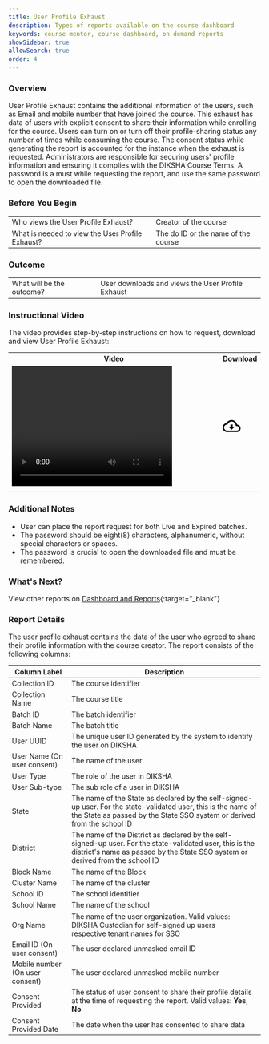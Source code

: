 ```yaml
---
title: User Profile Exhaust 
description: Types of reports available on the course dashboard
keywords: course mentor, course dashboard, on demand reports
showSidebar: true
allowSearch: true
order: 4
---
```



### Overview

User Profile Exhaust contains the additional information of the users, such as Email and mobile number that have joined the course. This exhaust has data of users with explicit consent to share their information while enrolling for the course. Users can turn on or turn off their profile-sharing status any number of times while consuming the course. The consent status while generating the report is accounted for the instance when the exhaust is requested.
Administrators are responsible for securing users' profile information and ensuring it complies with the DIKSHA Course Terms. A password is a must while requesting the report, and use the same password to open the downloaded file.

### Before You Begin

<table>
  <tr><td>Who views the User Profile Exhaust?</td>
   <td>Creator of the course</td>
  </tr>
  <tr><td>What is needed to view the User Profile Exhaust?</td>
  <td>The do ID or the name of the course </td>
  </tr>
</table>

### Outcome

<table>
 <tr><td>What will be the outcome? </td>
  <td>User downloads and views the User Profile Exhaust</td>
  </tr>
</table>


### Instructional Video

The video provides step-by-step instructions on how to request, download and view User Profile Exhaust:

<table>
<tr>
   <th style="width:85%;">Video</th>
    <th style="width:15%;">Download</th>
  </tr>
  <tr>
    <td><video width="320" height="240" controls><source src="../video/user-profile-exhaust.mp4" type="video/mp4"></video></td>
    <td class="text-center"><a href="../video/user-profile-exhaust.mp4" download><img src="../../../assets/imgs/icons/outline_cloud_download.png"></a></td>
    </tr>
    <tr><td> </td>
    </tr>
</table>


### Additional Notes

  - User can place the report request for both Live and Expired batches.
  - The password should be eight(8) characters, alphanumeric, without special characters or spaces. 
  - The password is crucial to open the downloaded file and must be remembered. 


### What's Next?

View other reports on [Dashboard and Reports](./index.html){:target="_blank"}

### Report Details

The user profile exhaust contains the data of the user who agreed to share their profile information with the course creator. The report consists of the following columns:


| Column Label  | Description                                                  |
| ------------- | ------------------------------------------------------------ |
| Collection ID             | The course identifier                     |
| Collection Name                 | The course title                                             |
| Batch ID                        | The batch identifier                                  |
| Batch Name                      | The batch title                                              |
| User UUID                       | The unique user ID generated by the system to identify the user on DIKSHA |
| User Name (On user consent)     | The name of the user            |
| User Type| The role of the user in DIKSHA  |
| User Sub-type | The sub role of a user in DIKSHA  |
| State                           | The name of the State as declared by the self-signed-up user. For the state-validated user, this is the name of the State as passed by the State SSO system or derived from the school ID |
| District                        | The name of the District as declared by the self-signed-up user. For the state-validated user, this is the district's name as passed by the State SSO system or derived from the school ID |
| Block Name  | The name of the Block |
| Cluster Name | The name of the cluster  |
| School ID | The school identifier  |
| School Name | The name of the school |
| Org Name | The name of the user organization. Valid values: <br>DIKSHA Custodian for self-signed up users <br>respective tenant names for SSO |
| Email ID (On user consent) | The user declared unmasked email ID |
| Mobile number (On user consent) | The user declared unmasked mobile number |
| Consent Provided | The status of user consent to share their profile details at the time of requesting the report. Valid values: **Yes**,  **No** | 
| Consent Provided Date | The date when the user has consented to share data |

